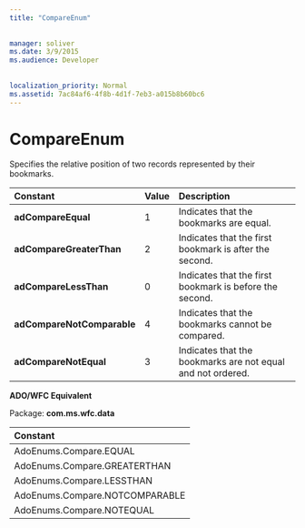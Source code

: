 ```yaml
---
title: "CompareEnum"
  
  
manager: soliver
ms.date: 3/9/2015
ms.audience: Developer
 
  
localization_priority: Normal
ms.assetid: 7ac84af6-4f8b-4d1f-7eb3-a015b8b60bc6
---
```


# CompareEnum

Specifies the relative position of two records represented by their bookmarks.
  
|**Constant**|**Value**|**Description**|
|:-----|:-----|:-----|
|**adCompareEqual** <br/> |1  <br/> |Indicates that the bookmarks are equal.  <br/> |
|**adCompareGreaterThan** <br/> |2  <br/> |Indicates that the first bookmark is after the second.  <br/> |
|**adCompareLessThan** <br/> |0  <br/> |Indicates that the first bookmark is before the second.  <br/> |
|**adCompareNotComparable** <br/> |4  <br/> |Indicates that the bookmarks cannot be compared.  <br/> |
|**adCompareNotEqual** <br/> |3  <br/> |Indicates that the bookmarks are not equal and not ordered.  <br/> |
   
 **ADO/WFC Equivalent**
  
Package: **com.ms.wfc.data**
  
|**Constant**|
|:-----|
|AdoEnums.Compare.EQUAL  <br/> |
|AdoEnums.Compare.GREATERTHAN  <br/> |
|AdoEnums.Compare.LESSTHAN  <br/> |
|AdoEnums.Compare.NOTCOMPARABLE  <br/> |
|AdoEnums.Compare.NOTEQUAL  <br/> |
   

